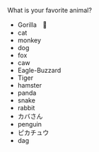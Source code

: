 What is your favorite animal?
- Gorilla　🦍
- cat
- monkey
- dog
- fox
- caw
- Eagle-Buzzard
- Tiger
- hamster
- panda
- snake
- rabbit
- カバさん
- penguin
- ピカチュウ
- dag
